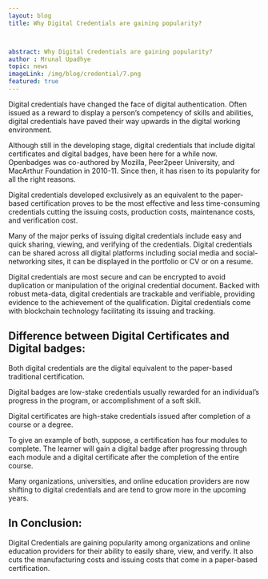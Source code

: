```yaml
---
layout: blog
title: Why Digital Credentials are gaining popularity?



abstract: Why Digital Credentials are gaining popularity?
author : Mrunal Upadhye
topic: news
imageLink: /img/blog/credential/7.png
featured: true
---
```

Digital credentials have changed the face of digital authentication. Often issued as a reward to display a person’s competency of skills and abilities, digital credentials have paved their way upwards in the digital working environment.

Although still in the developing stage, digital credentials that include digital certificates and digital badges, have been here for a while now.  Openbadges was co-authored by Mozilla, Peer2peer University, and MacArthur Foundation in 2010-11. Since then, it has risen to its popularity for all the right reasons.

Digital credentials developed exclusively as an equivalent to the paper-based certification proves to be the most effective and less time-consuming credentials cutting the issuing costs, production costs, maintenance costs, and verification cost.

Many of the major perks of issuing digital credentials include easy and quick sharing, viewing, and verifying of the credentials. Digital credentials can be shared across all digital platforms including social media and social-networking sites, it can be displayed in the portfolio or CV or on a resume.

Digital credentials are most secure and can be encrypted to avoid duplication or manipulation of the original credential document. Backed with robust meta-data, digital credentials are trackable and verifiable, providing evidence to the achievement of the qualification. Digital credentials come with blockchain technology facilitating its issuing and tracking.

## Difference between Digital Certificates and Digital badges:

Both digital credentials are the digital equivalent to the paper-based traditional certification.

Digital badges are low-stake credentials usually rewarded for an individual’s progress in the program, or accomplishment of a soft skill. 

Digital certificates are high-stake credentials issued after completion of a course or a degree. 

To give an example of both, suppose, a certification has four modules to complete. The learner will gain a digital badge after progressing through each module and a digital certificate after the completion of the entire course.

Many organizations, universities, and online education providers are now shifting to digital credentials and are tend to grow more in the upcoming years.

## In Conclusion:

Digital Credentials are gaining popularity among organizations and online education providers for their ability to easily share, view, and verify. It also cuts the manufacturing costs and issuing costs that come in a paper-based certification.

